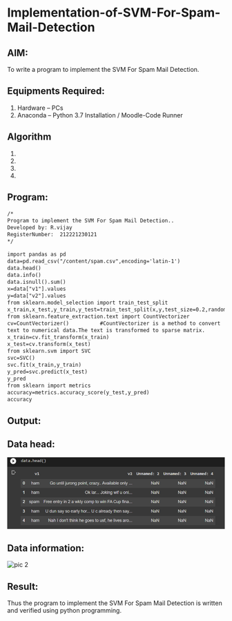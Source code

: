 # Implementation-of-SVM-For-Spam-Mail-Detection

## AIM:
To write a program to implement the SVM For Spam Mail Detection.

## Equipments Required:
1. Hardware – PCs
2. Anaconda – Python 3.7 Installation / Moodle-Code Runner

## Algorithm
1. 
2. 
3. 
4. 

## Program:
```
/*
Program to implement the SVM For Spam Mail Detection..
Developed by: R.vijay
RegisterNumber:  212221230121
*/
```
~~~
import pandas as pd
data=pd.read_csv("/content/spam.csv",encoding='latin-1')
data.head()
data.info()
data.isnull().sum()
x=data["v1"].values
y=data["v2"].values
from sklearn.model_selection import train_test_split
x_train,x_test,y_train,y_test=train_test_split(x,y,test_size=0.2,random_state=0)
from sklearn.feature_extraction.text import CountVectorizer
cv=CountVectorizer()          #CountVectorizer is a method to convert text to numerical data.The text is transformed to sparse matrix.
x_train=cv.fit_transform(x_train)
x_test=cv.transform(x_test)
from sklearn.svm import SVC
svc=SVC()
svc.fit(x_train,y_train)
y_pred=svc.predict(x_test)
y_pred
from sklearn import metrics
accuracy=metrics.accuracy_score(y_test,y_pred)
accuracy
~~~

## Output:
## Data head:
![pic 1](https://github.com/vijay21500269/Implementation-of-SVM-For-Spam-Mail-Detection/blob/main/Data%20head.png)
## Data information:
![pic 2]()


## Result:
Thus the program to implement the SVM For Spam Mail Detection is written and verified using python programming.
